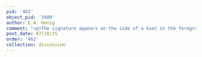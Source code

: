 ```yaml
---
pid: '463'
object_pid: '3480'
author: E.A. Honig
comment: "<p>The signature appears on the side of a boat in the foreground.</p>\n"
post_date: 07/18/15
order: '462'
collection: discussion
---
```

